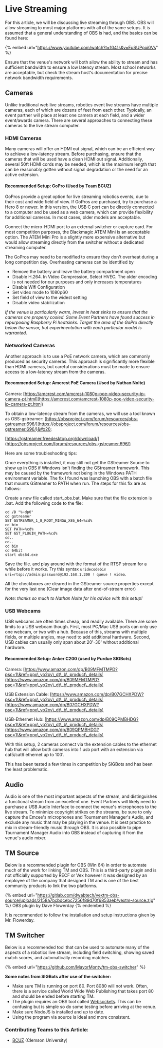 # Live Streaming

For this article, we will be discussing live streaming through OBS. OBS will allow streaming to most major platforms with all of the same setups. It is assumed that a general understanding of OBS is had, and the basics can be found here:

{% embed url="https://www.youtube.com/watch?t=1041s&v=EuSUPpoi0Vs" %}

Ensure that the venue's network will both allow the ability to stream and has sufficient bandwidth to ensure a low latency stream. Most school networks are acceptable, but check the stream host's documentation for precise network bandwidth requirements.

## Cameras

Unlike traditional web live streams, robotics event live streams have multiple cameras, each of which are dozens of feet from each other. Typically, an event partner will place at least one camera at each field, and a wider event/awards camera. There are several approaches to connecting these cameras to the live stream computer.

### HDMI Cameras

Many cameras will offer an HDMI out signal, which can be an efficient way to achieve a low-latency stream. Before purchasing, ensure that the cameras that will be used have a clean HDMI out signal. Additionally,  several 50ft HDMI cords may be needed, which is the maximum length that can be reasonably gotten without signal degradation or the need for an active extension.

#### Recommended Setup: GoPro (Used by Team BCUZ)

GoPros provide a great option for live streaming robotics events, due to their cost and wide field of view. If GoPros are purchased, try to purchase a Hero 8 or newer. In this version, the USB C port can be directly connected to a computer and be used as a web camera, which can provide flexibility for additional cameras. In most cases, older models are acceptable.

Connect the micro-HDMI port to an external switcher or capture card. For most competition purposes, the Blackmagic ATEM Mini is an acceptable option. The ATEM Mini Pro is a slightly more expensive alternative but would allow streaming directly from the switcher without a dedicated streaming computer.

The GoPros may need to be modified to ensure they don't overheat during a long competition day. Overheating cameras can be identified by

* Remove the battery and leave the battery compartment open
* Disable H.264. In Video Compression, Select HVEC. The older encoding is not needed for our purposes and only increases temperatures
* Disable Wifi Configuration
* Set video mode to 1080p60
* Set field of view to the widest setting
* Disable video stabilization

_If the venue is particularly warm, invest in heat sinks to ensure that the cameras are properly cooled. Some Event Partners have found success in repurposing Raspberry Pi heatsinks. Target the area of the GoPro directly below the sensor, but experimentation with each particular model is warranted._

### Networked Cameras

Another approach is to use a PoE network camera, which are commonly produced as security cameras. This approach is significantly more flexible than HDMI cameras, but careful considerations must be made to ensure access to a low-latency stream from the cameras.

#### Recommended Setup: Amcrest PoE Camera (Used by Nathan Nolte)

Camera: [https://amcrest.com/amcrest-1080p-poe-video-security-ip-camera-pt.html](https://amcrest.com/amcrest-1080p-poe-video-security-ip-camera-pt.html)

To obtain a low-latency stream from the cameras, we will use a tool known as OBS-gstreamer: [https://obsproject.com/forum/resources/obs-gstreamer.696/](https://obsproject.com/forum/resources/obs-gstreamer.696/)&#x20;

[https://gstreamer.freedesktop.org/download/](https://obsproject.com/forum/resources/obs-gstreamer.696/)

Here are some troubleshooting tips:

Once everything is installed, it may still not get the GStreamer Source to show up in OBS if Windows isn't finding the GStreamer framework. This may be caused by the framework not being in the Windows PATH environment variable. The fix I found was launching OBS with a batch file that mounts GStreamer to PATH when run. The steps for this fix are as follows:

Create a new file called start\_obs.bat. Make sure that the file extension is .bat. Add the following code to the file:

```
cd /D "%~dp0"
cd gstreamer
SET GSTREAMER_1_0_ROOT_MINGW_X86_64=%cd%
cd bin
SET PATH=%cd%
SET GST_PLUGIN_PATH=%cd%
cd..
cd..
cd bin
cd 64bit
start obs64.exe
```

Save the file. and play around with the format of the RTSP stream for a while before it works. Try this syntax `uridecodebin uri=rtsp://admin:password@192.168.1.200 ! queue ! video`.

All the checkboxes are cleared in the GStreamer source properties except for the very last one (Clear image data after end-of-stream error)

_Note: thanks so much to Nathan Nolte for his advice with this setup!_

### USB Webcams

USB webcams are often times cheap, and readily available. There are some limits to a USB webcam though. First, most PC/Mac USB ports can only use one webcam, or two with a hub. Because of this, streams with multiple fields, or multiple angles, may need to add additional hardware. Second, USB cables can usually only span about 20'-30' without additional hardware.

#### Recommended Setup: Anker C200 (used by Purdue SIGBots)

Camera: [https://www.amazon.com/dp/B09MFMTMPD?psc=1\&ref=ppx\_yo2ov\_dt\_b\_product\_details](https://www.amazon.com/dp/B09MFMTMPD?psc=1\&ref=ppx\_yo2ov\_dt\_b\_product\_details)

USB Extension Cable: [https://www.amazon.com/dp/B07GCHXPDW?psc=1\&ref=ppx\_yo2ov\_dt\_b\_product\_details](https://www.amazon.com/dp/B07GCHXPDW?psc=1\&ref=ppx\_yo2ov\_dt\_b\_product\_details)

USB-Ethernet Hub: [https://www.amazon.com/dp/B09QPMBHDG?psc=1\&ref=ppx\_yo2ov\_dt\_b\_product\_details](https://www.amazon.com/dp/B09QPMBHDG?psc=1\&ref=ppx\_yo2ov\_dt\_b\_product\_details)

With this setup, 2 cameras connect via the extension cables to the ethernet hub that will allow both cameras into 1 usb port with an extension via cat5/cat6 ethernet up to 100'.&#x20;

This has been tested a few times in competition by SIGBots and has been the least problematic.&#x20;

## Audio

Audio is one of the most important aspects of the stream, and distinguishes a functional stream from an excellent one. Event Partners will likely need to purchase a USB Audio Interface to connect the venue's microphones to the live stream. To minimize copyright strikes on the streams, be sure to only capture the Emcee's microphones and Tournament Manager's Audio, and exclude any music that may be playing in the venue. It is best practice to mix in stream-friendly music through OBS. It is also possible to pipe Tournament Manager Audio into OBS instead of capturing it from the venue's audio mixer.

## TM Source

Below is a recommended plugin for OBS (Win 64) in order to automate much of the work for linking TM and OBS. This is a third-party plugin and is not officially supported by RECF or Vex however it was designed by an employee of the company that designed TM and is one of the best community products to link the two platforms.

{% embed url="https://gitlab.com/dwabtech/vextm-obs-source/uploads/2158a7bcbdcebc7256f89d70f6853aeb/vextm-source.zip" %}
OBS plugin by Dave Flowerday
{% endembed %}

It is recommended to follow the installation and setup instructions given by Mr. Flowerday.

## TM Switcher

Below is a recommended tool that can be used to automate many of the aspects of a robotics live stream, including field switching, showing saved match scores, and automatically recording matches.

{% embed url="https://github.com/MayorMonty/tm-obs-switcher" %}

**Some notes from SIGBots after use of the switcher:**

* Make sure TM is running on port 80. Port 8080 will not work. Often, there is a service called World Wide Web Publishing that takes port 80 and should be ended before starting TM.&#x20;
* The plugin requires an OBS tool called [Websockets](https://obsproject.com/forum/resources/obs-websocket-remote-control-obs-studio-using-websockets.466/). This can be confusing but is simple so do some testing before arriving at the venue.
* Make sure NodeJS is installed and up to date.
* Using the program via source is ideal and more consistent.&#x20;

### Contributing Teams to this Article:

* [BCUZ](https://www.instagram.com/bcuz.robotics/?hl=en) (Clemson University)
